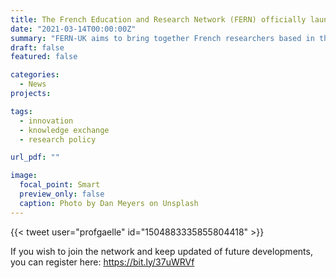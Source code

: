 ```yaml
---
title: The French Education and Research Network (FERN) officially launch its new network of French (or francophile) researchers based in the United Kingdom. 
date: "2021-03-14T00:00:00Z"
summary: "FERN-UK aims to bring together French researchers based in the United Kingdom in order to support Franco-British research collaborations in universities or private sectors, to provide support for exchanges of graduate students and to create a dynamic of information and discussion within the community. This network is extended to British Francophile scientists who wish to participate." 
draft: false
featured: false

categories:
  - News
projects:

tags:
  - innovation
  - knowledge exchange
  - research policy

url_pdf: ""

image:
  focal_point: Smart
  preview_only: false
  caption: Photo by Dan Meyers on Unsplash
---
```


{{< tweet user="profgaelle" id="1504883335855804418" >}}

If you wish to join the network and keep updated of future developments, you can register here: https://bit.ly/37uWRVf 

